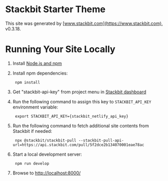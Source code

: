 # Stackbit Starter Theme

This site was generated by [www.stackbit.com](https://www.stackbit.com), v0.3.18.

# Running Your Site Locally

1. Install [Node.js and npm](https://nodejs.org/en/)

1. Install npm dependencies:

        npm install

1. Get "stackbit-api-key" from project menu in [Stackbit dashboard](https://app.stackbit.com/dashboard)

1. Run the following command to assign this key to `STACKBIT_API_KEY` environment variable:

        export STACKBIT_API_KEY={stackbit_netlify_api_key}

1. Run the following command to fetch additional site contents from Stackbit if needed:

        npx @stackbit/stackbit-pull --stackbit-pull-api-url=https://api.stackbit.com/pull/5f2dce2b134070001eae78ac

1. Start a local development server:

        npm run develop

1. Browse to [http://localhost:8000/](http://localhost:8000/)
